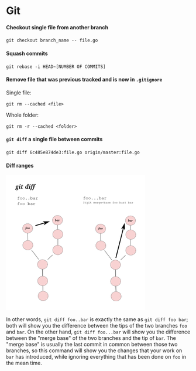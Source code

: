 # Git

#### Checkout single file from another branch

```
git checkout branch_name -- file.go
```

#### Squash commits

```
git rebase -i HEAD~[NUMBER OF COMMITS]
```

#### Remove file that was previous tracked and is now in `.gitignore`

Single file:
```
git rm --cached <file>
```

Whole folder:
```
git rm -r --cached <folder>
```

#### `git diff` a single file between commits

```
git diff 6c485e874de3:file.go origin/master:file.go
```

#### Diff ranges

![it diff range help](./static/images/git-diff-help.png)

In other words, `git diff foo..bar` is exactly the same as `git diff foo bar`; both will show you the difference between the tips of the two branches `foo` and `bar`. On the other hand, `git diff foo...bar` will show you the difference between the "merge base" of the two branches and the tip of `bar`. The "merge base" is usually the last commit in common between those two branches, so this command will show you the changes that your work on `bar` has introduced, while ignoring everything that has been done on `foo` in the mean time.
